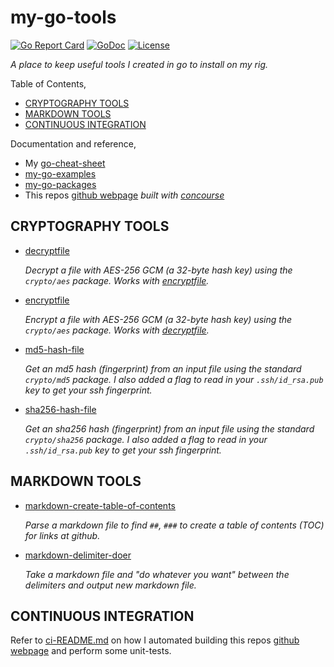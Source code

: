 # my-go-tools

[![Go Report Card](https://goreportcard.com/badge/github.com/JeffDeCola/my-go-tools)](https://goreportcard.com/report/github.com/JeffDeCola/my-go-tools)
[![GoDoc](https://godoc.org/github.com/JeffDeCola/my-go-tools?status.svg)](https://godoc.org/github.com/JeffDeCola/my-go-tools)
[![License](http://img.shields.io/:license-mit-blue.svg)](http://jeffdecola.mit-license.org)
<!-- [![Maintainability](https://api.codeclimate.com/v1/badges/ad5212958a91606b685e/maintainability)](https://codeclimate.com/github/JeffDeCola/my-go-tools/maintainability) -->
<!-- [![Issue Count](https://codeclimate.com/github/JeffDeCola/my-go-tools/badges/issue_count.svg)](https://codeclimate.com/github/JeffDeCola/my-go-tools/issues) -->

_A place to keep useful tools I created in go to install on my rig._

Table of Contents,

* [CRYPTOGRAPHY TOOLS](https://github.com/JeffDeCola/my-go-tools#cryptography-tools)
* [MARKDOWN TOOLS](https://github.com/JeffDeCola/my-go-tools#markdown-tools)
* [CONTINUOUS INTEGRATION](https://github.com/JeffDeCola/my-go-tools#continuous-integration)

Documentation and reference,

* My [go-cheat-sheet](https://github.com/JeffDeCola/my-cheat-sheets/tree/master/software/development/languages/go-cheat-sheet)
* [my-go-examples](https://github.com/JeffDeCola/my-go-examples)
* [my-go-packages](https://github.com/JeffDeCola/my-go-packages)
* This repos
  [github webpage](https://jeffdecola.github.io/my-go-tools/)
  _built with
  [concourse](https://github.com/JeffDeCola/my-go-tools/blob/master/ci-README.md)_

## CRYPTOGRAPHY TOOLS

* [decryptfile](https://github.com/JeffDeCola/my-go-tools/tree/master/cryptography-tools/decryptfile)

  _Decrypt a file with AES-256 GCM (a 32-byte hash key) using the `crypto/aes` package.
  Works with
  [encryptfile](https://github.com/JeffDeCola/my-go-tools/tree/master/cryptography-tools/encryptfile)._

* [encryptfile](https://github.com/JeffDeCola/my-go-tools/tree/master/cryptography-tools/encryptfile)

  _Encrypt a file with AES-256 GCM (a 32-byte hash key) using the `crypto/aes` package.
  Works with
  [decryptfile](https://github.com/JeffDeCola/my-go-tools/tree/master/cryptography-tools/decryptfile)._

* [md5-hash-file](https://github.com/JeffDeCola/my-go-tools/tree/master/cryptography-tools/md5-hash-file)

  _Get an md5 hash (fingerprint) from an input file using the standard
  `crypto/md5` package.
  I also added a flag to read in your `.ssh/id_rsa.pub` key to get your ssh fingerprint._

* [sha256-hash-file](https://github.com/JeffDeCola/my-go-tools/tree/master/cryptography-tools/sha256-hash-file)

  _Get an sha256 hash (fingerprint) from an input file using the standard
  `crypto/sha256` package.
  I also added a flag to read in your `.ssh/id_rsa.pub` key to get your ssh fingerprint._

## MARKDOWN TOOLS

* [markdown-create-table-of-contents](https://github.com/JeffDeCola/my-go-tools/tree/master/markdown-tools/markdown-create-table-of-contents)

  _Parse a markdown file to find `##`, `###` to create a table of contents (TOC)
  for links at github._

* [markdown-delimiter-doer](https://github.com/JeffDeCola/my-go-tools/tree/master/markdown-tools/markdown-delimiter-doer)

  _Take a markdown file and "do whatever you want" between the delimiters
  and output new markdown file._
  
## CONTINUOUS INTEGRATION

Refer to
[ci-README.md](https://github.com/JeffDeCola/my-go-tools/blob/master/ci-README.md)
on how I automated building this repos
[github webpage](https://jeffdecola.github.io/my-go-tools/)
and perform some unit-tests.
